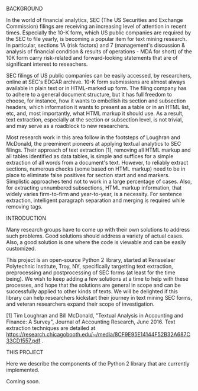 BACKGROUND

In the world of financial analytics, SEC (The US Securities and Exchange Commission) filings are receiving an increasing level of attention in recent times. Especially the 10-K form, which US public companies are required by the SEC to file yearly, is becoming a popular item for text mining research. In particular, sections 1A (risk factors) and 7 (management's discussion & analysis of financial condition & results of operations - MDA for short) of the 10K form carry risk-related and forward-looking statements that are of significant interest to reseachers.

SEC filings of US public companies can be easily accessed, by researchers, online at SEC's EDGAR archive. 10-K form submissions are almost always available in plain text or in HTML-marked up form. The filing company has to adhere to a general document structure, but it has full freedom to choose, for instance, how it wants to embellish its section and subsection headers, which information it wants to present as a table or in an HTML list, etc, and, most importantly, what HTML markup it should use. As a result, text extraction, especially at the section or subsection level, is not trivial, and may serve as a roadblock to new researchers.

Most research work in this area follow in the footsteps of Loughran and McDonald, the preeminent pioneers at applying textual analytics to SEC filings. Their approach of text extraction [1], removing all HTML markup and all tables identified as data tables, is simple and suffices for a simple extraction of all words from a document's text. However, to reliably extract sections, numerous checks (some based on HTML markup) need to be in place to eliminate false positives for section start and end markers. Simplistic approaches tend not to work in a large percentage of cases. Also, for extracting unnumbered subsections, HTML markup information, that widely varies firm-to-firm and year-to-year, is a necessity. For sentence extraction, intelligent paragraph separation and merging is required while removing tags.


INTRODUCTION

Many research groups have to come up with their own solutions to address such problems. Good solutions should address a variety of actual cases. Also, a good solution is one where the code is viewable and can be easily customized.

This project is an open-source Python 2 library, started at Rensselaer Polytechnic Institute, Troy, NY, specifically targetting text extraction, preprocessing and postprocessing of SEC forms (at least for the time being). We wish to keep adding a few solutions at a time to help with these processes, and hope that the solutions are general in scope and can be successfully applied to other kinds of texts. We will be delighted if this library can help researchers kickstart their journey in text mining SEC forms, and veteran researchers expand their scope of investigation.


[1] Tim Loughran and Bill McDonald, "Textual Analysis in Accounting and Finance: A Survey", Journal of Accounting Research, June 2016.
Text extraction techniques are detailed at https://research.chicagobooth.edu/~/media/8CF9E95E14144F52B32A687C33CD1557.pdf .


THIS PROJECT

Here we describe the components of the Python 2 library that are currently implemented.

Coming soon.

